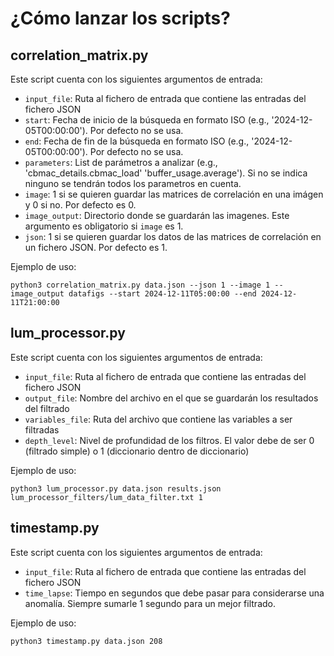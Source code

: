 # ¿Cómo lanzar los scripts?
## correlation_matrix.py
Este script cuenta con los siguientes argumentos de entrada:
- `input_file`: Ruta al fichero de entrada que contiene las entradas del fichero JSON
- `start`: Fecha de inicio de la búsqueda en formato ISO (e.g., '2024-12-05T00:00:00'). Por defecto no se usa.
- `end`: Fecha de fin de la búsqueda en formato ISO (e.g., '2024-12-05T00:00:00'). Por defecto no se usa.
- `parameters`: List de parámetros a analizar (e.g., 'cbmac_details.cbmac_load' 'buffer_usage.average'). Si no se indica ninguno se tendrán todos los parametros en cuenta.
- `image`: 1 si se quieren guardar las matrices de correlación en una imágen y 0 si no. Por defecto es 0.
- `image_output`: Directorio donde se guardarán las imagenes. Este argumento es obligatorio si `image` es 1.
- `json`: 1 si se quieren guardar los datos de las matrices de correlación en un fichero JSON. Por defecto es 1.

Ejemplo de uso:

    python3 correlation_matrix.py data.json --json 1 --image 1 --image_output datafigs --start 2024-12-11T05:00:00 --end 2024-12-11T21:00:00

## lum_processor.py
Este script cuenta con los siguientes argumentos de entrada:
- `input_file`: Ruta al fichero de entrada que contiene las entradas del fichero JSON
- `output_file`: Nombre del archivo en el que se guardarán los resultados del filtrado
- `variables_file`: Ruta del archivo que contiene las variables a ser filtradas
- `depth_level`: Nivel de profundidad de los filtros. El valor debe de ser 0 (filtrado simple) o 1 (diccionario dentro de diccionario)

Ejemplo de uso:

    python3 lum_processor.py data.json results.json lum_processor_filters/lum_data_filter.txt 1

## timestamp.py
Este script cuenta con los siguientes argumentos de entrada:
- `input_file`: Ruta al fichero de entrada que contiene las entradas del fichero JSON
- `time_lapse`: Tiempo en segundos que debe pasar para considerarse una anomalía. Siempre sumarle 1 segundo para un mejor filtrado.

Ejemplo de uso:

    python3 timestamp.py data.json 208
